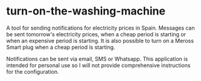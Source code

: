 # turn-on-the-washing-machine
A tool for sending notifications for electricity prices in Spain. Messages can be sent tomorrow's electricity prices, when a cheap period is starting or when an expensive period is starting. It is also possible to turn on a Meross Smart plug when a cheap period is starting.

Notifications can be sent via email, SMS or Whatsapp. This application is intended for personal use so I will not provide comprehensive instructions for the configuration.
